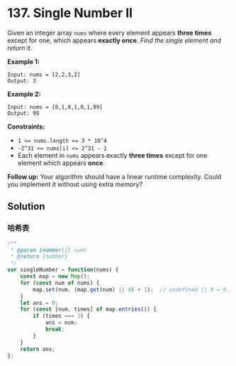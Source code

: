 # 137. Single Number II

Given an integer array `nums` where every element appears **three times** except for one, which appears **exactly once**. *Find the single element and return it*.

 

**Example 1:**

```
Input: nums = [2,2,3,2]
Output: 3
```

**Example 2:**

```
Input: nums = [0,1,0,1,0,1,99]
Output: 99
```

 

**Constraints:**

- `1 <= nums.length <= 3 * 10^4`
- `-2^31 <= nums[i] <= 2^31 - 1`
- Each element in `nums` appears exactly **three times** except for one element which appears **once**.

 

**Follow up:** Your algorithm should have a linear runtime complexity. Could you implement it without using extra memory?

## Solution

### 哈希表

```js
/**
 * @param {number[]} nums
 * @return {number}
 */
var singleNumber = function(nums) {
    const map = new Map();
    for (const num of nums) {
        map.set(num, (map.get(num) || 0) + 1);  // undefined || 0 = 0，简便写法
    }
    let ans = 0;
    for (const [num, times] of map.entries()) {
        if (times === 1) {
            ans = num;
            break;
        }
    }
    return ans;
};
```

